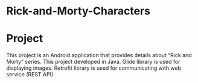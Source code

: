 # Rick-and-Morty-Characters

<h1> Project </h1>
<p>  This project is an Android application that provides details about “Rick and Morty” series. This project developed in Java. Glide library is used for displaying images. Retrofit library is used for communicating with web service (REST API).        </p>
